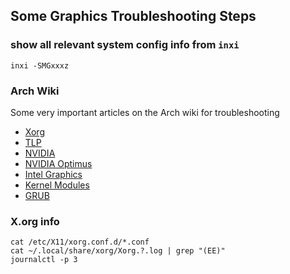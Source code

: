 ## Some Graphics Troubleshooting Steps

### show all relevant system config info from `inxi`
```
inxi -SMGxxxz
```

### Arch Wiki
Some very important articles on the Arch wiki for troubleshooting
- [Xorg](https://wiki.archlinux.org/index.php/Xorg)
- [TLP](https://wiki.archlinux.org/index.php/TLP)
- [NVIDIA](https://wiki.archlinux.org/index.php/NVIDIA)
- [NVIDIA Optimus](https://wiki.archlinux.org/index.php/NVIDIA_Optimus)
- [Intel Graphics](https://wiki.archlinux.org/index.php/Intel_graphics)
- [Kernel Modules](https://wiki.archlinux.org/index.php/Kernel_module)
- [GRUB](https://wiki.archlinux.org/index.php/GRUB)

### X.org info
```
cat /etc/X11/xorg.conf.d/*.conf
cat ~/.local/share/xorg/Xorg.?.log | grep "(EE)"
journalctl -p 3
```
